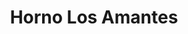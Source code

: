---
title: "Horno Los Amantes"
url: /puerto-de-sagunto-valencia/horno-los-amantes/
shop: panadería
---